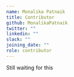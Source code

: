 ```yaml
---
name: Monalika Patnaik
title: Contributor
github: MonalikaPatnaik
twitter: ""
linkedin: ""
slack: ""
joining_date: ""
role: contributor
---
```


Still waiting for this
